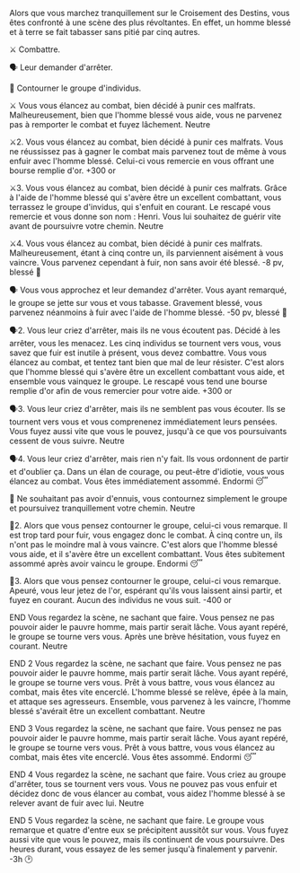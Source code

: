 Alors que vous marchez tranquillement sur le Croisement des Destins, vous êtes confronté à une scène des plus révoltantes. En effet, un homme blessé et à terre se fait tabasser sans pitié par cinq autres.

⚔️ Combattre.

🗣️ Leur demander d'arrêter.

🚶 Contourner le groupe d'individus.

⚔️
Vous vous élancez au combat, bien décidé à punir ces malfrats. Malheureusement, bien que l'homme blessé vous aide, vous ne parvenez pas à remporter le combat et fuyez lâchement.
Neutre

⚔️2.
Vous vous élancez au combat, bien décidé à punir ces malfrats. Vous ne réussissez pas à gagner le combat mais parvenez tout de même à vous enfuir avec l'homme blessé. Celui-ci vous remercie en vous offrant une bourse remplie d'or.
+300 or

⚔️3.
Vous vous élancez au combat, bien décidé à punir ces malfrats. Grâce à l'aide de l'homme blessé qui s'avère être un excellent combattant, vous terrassez le groupe d'invidus, qui s'enfuit en courant. Le rescapé vous remercie et vous donne son nom : Henri. Vous lui souhaitez de guérir vite avant de poursuivre votre chemin.
Neutre

⚔️4.
Vous vous élancez au combat, bien décidé à punir ces malfrats. Malheureusement, étant à cinq contre un, ils parviennent aisément à vous vaincre. Vous parvenez cependant à fuir, non sans avoir été blessé.
-8 pv, blessé 🤕

🗣️
Vous vous approchez et leur demandez d'arrêter. Vous ayant remarqué, le groupe se jette sur vous et vous tabasse. Gravement blessé, vous parvenez néanmoins à fuir avec l'aide de l'homme blessé.
-50 pv, blessé 🤕

🗣️2.
Vous leur criez d'arrêter, mais ils ne vous écoutent pas. Décidé à les arrêter, vous les menacez. Les cinq individus se tournent vers vous, vous savez que fuir est inutile à présent, vous devez combattre. Vous vous élancez au combat, et tentez tant bien que mal de leur résister. C'est alors que l'homme blessé qui s'avère être un excellent combattant vous aide, et ensemble vous vainquez le groupe. Le rescapé vous tend une bourse remplie d'or afin de vous remercier pour votre aide.
+300 or

🗣️3.
Vous leur criez d'arrêter, mais ils ne semblent pas vous écouter. Ils se tournent vers vous et vous comprenenez immédiatement leurs pensées. Vous fuyez aussi vite que vous le pouvez, jusqu'à ce que vos poursuivants cessent de vous suivre.
Neutre

🗣️4.
Vous leur criez d'arrêter, mais rien n'y fait. Ils vous ordonnent de partir et d'oublier ça. Dans un élan de courage, ou peut-être d'idiotie, vous vous élancez au combat. Vous êtes immédiatement assommé.
Endormi 😴

🚶
Ne souhaitant pas avoir d'ennuis, vous contournez simplement le groupe et poursuivez tranquillement votre chemin.
Neutre

🚶2.
Alors que vous pensez contourner le groupe, celui-ci vous remarque. Il est trop tard pour fuir, vous engagez donc le combat. À cinq contre un, ils n'ont pas le moindre mal à vous vaincre. C'est alors que l'homme blessé vous aide, et il s'avère être un excellent combattant. Vous êtes subitement assommé après avoir vaincu le groupe.
Endormi 😴

🚶3.
Alors que vous pensez contourner le groupe, celui-ci vous remarque. Apeuré, vous leur jetez de l'or, espérant qu'ils vous laissent ainsi partir, et fuyez en courant. Aucun des individus ne vous suit.
-400 or

END
Vous regardez la scène, ne sachant que faire. Vous pensez ne pas pouvoir aider le pauvre homme, mais partir serait lâche. Vous ayant repéré, le groupe se tourne vers vous. Après une brève hésitation, vous fuyez en courant.
Neutre

END 2
Vous regardez la scène, ne sachant que faire. Vous pensez ne pas pouvoir aider le pauvre homme, mais partir serait lâche. Vous ayant repéré, le groupe se tourne vers vous. Prêt à vous battre, vous vous élancez au combat, mais êtes vite encerclé. L'homme blessé se relève, épée à la main, et attaque ses agresseurs. Ensemble, vous parvenez à les vaincre, l'homme blessé s'avérait être un excellent combattant.
Neutre

END 3
Vous regardez la scène, ne sachant que faire. Vous pensez ne pas pouvoir aider le pauvre homme, mais partir serait lâche. Vous ayant repéré, le groupe se tourne vers vous. Prêt à vous battre, vous vous élancez au combat, mais êtes vite encerclé. Vous êtes assommé.
Endormi 😴

END 4 
Vous regardez la scène, ne sachant que faire. Vous criez au groupe d'arrêter, tous se tournent vers vous. Vous ne pouvez pas vous enfuir et décidez donc de vous élancer au combat, vous aidez l'homme blessé à se relever avant de fuir avec lui.
Neutre

END 5
Vous regardez la scène, ne sachant que faire. Le groupe vous remarque et quatre d'entre eux se précipitent aussitôt sur vous. Vous fuyez aussi vite que vous le pouvez, mais ils continuent de vous poursuivre. Des heures durant, vous essayez de les semer jusqu'à finalement y parvenir.
-3h 🕑
